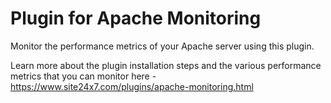 
Plugin for Apache Monitoring
=============================

Monitor the performance metrics of your Apache server using this plugin. 

Learn more about the plugin installation steps and the various performance metrics that you can monitor here - https://www.site24x7.com/plugins/apache-monitoring.html
  

